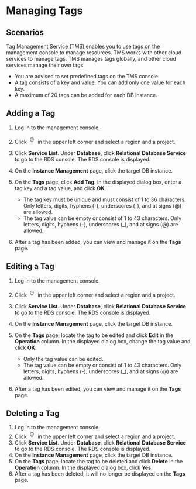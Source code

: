 # Managing Tags<a name="rds_pg_tag"></a>

## Scenarios<a name="rds_tag_section7898787175059"></a>

Tag Management Service \(TMS\)  enables you to use tags on the management console to manage resources. TMS works with other cloud services to manage tags. TMS manages tags globally, and other cloud services manage their own tags.

-   You are advised to set predefined tags on the TMS console.
-   A tag consists of a key and value. You can add only one value for each key.
-   A maximum of 20 tags can be added for each DB instance.

## Adding a Tag<a name="rds_tag_section57172399175119"></a>

1.  Log in to the management console.
2.  Click  ![](figures/region.png)  in the upper left corner and select a region and a project.
3.  Click  **Service List**. Under  **Database**, click  **Relational Database Service**  to go to the RDS console. The RDS console is displayed.
4.  On the  **Instance Management**  page, click the target DB instance.
5.  On the  **Tags**  page, click  **Add Tag**. In the displayed dialog box, enter a tag key and a tag value, and click  **OK**.
    -   The tag key must be unique and must consist of 1 to 36 characters. Only letters, digits, hyphens \(-\), underscores \(\_\), and at signs \(@\) are allowed.
    -   The tag value can be empty or consist of 1 to 43 characters. Only letters, digits, hyphens \(-\), underscores \(\_\), and at signs \(@\) are allowed.

6.  After a tag has been added, you can view and manage it on the  **Tags**  page.

## Editing a Tag<a name="rds_tag_section38640924175719"></a>

1.  Log in to the management console.
2.  Click  ![](figures/region.png)  in the upper left corner and select a region and a project.
3.  Click  **Service List**. Under  **Database**, click  **Relational Database Service**  to go to the RDS console. The RDS console is displayed.
4.  On the  **Instance Management**  page, click the target DB instance.
5.  On the  **Tags**  page, locate the tag to be edited and click  **Edit**  in the  **Operation**  column. In the displayed dialog box, change the tag value and click  **OK**.
    -   Only the tag value can be edited.
    -   The tag value can be empty or consist of 1 to 43 characters. Only letters, digits, hyphens \(-\), underscores \(\_\), and at signs \(@\) are allowed.

6.  After a tag has been edited, you can view and manage it on the  **Tags**  page.

## Deleting a Tag<a name="rds_tag_section51403672175725"></a>

1.  Log in to the management console.
2.  Click  ![](figures/region.png)  in the upper left corner and select a region and a project.
3.  Click  **Service List**. Under  **Database**, click  **Relational Database Service**  to go to the RDS console. The RDS console is displayed.
4.  On the  **Instance Management**  page, click the target DB instance.
5.  On the  **Tags**  page, locate the tag to be deleted and click  **Delete**  in the  **Operation**  column. In the displayed dialog box, click  **Yes**.
6.  After a tag has been deleted, it will no longer be displayed on the  **Tags**  page.

